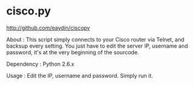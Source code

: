 cisco.py
===========
http://github.com/eaydin/ciscopy

About :
    This script simply connects to your Cisco router via Telnet, and backsup every setting.
    You just have to edit the server IP, username and password, it's at the very beginning of the sourcode.

Dependency : Python 2.6.x

Usage :
    Edit the IP, username and password.
    Simply run it.

